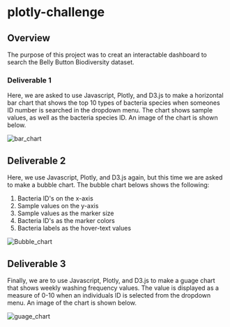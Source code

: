 # plotly-challenge
## Overview
The purpose of this project was to creat an interactable dashboard to search the Belly Button Biodiversity dataset. 

### Deliverable 1
Here, we are asked to use Javascript, Plotly, and D3.js to make a horizontal bar chart that shows the top 10 types of bacteria species when someones ID number is searched in the dropdown menu. The chart shows sample values, as well as the bacteria species ID. An image of the chart is shown below. 

![bar_chart](https://user-images.githubusercontent.com/80054925/120932347-fdd8e980-c6ba-11eb-87d7-c1d08bde1236.png)

## Deliverable 2
Here, we use Javascript, Plotly, and D3.js again, but this time we are asked to make a bubble chart. The bubble chart belows shows the following:
  1. Bacteria ID's on the x-axis
  2. Sample values on the y-axis
  3. Sample values as the marker size
  4. Bacteria ID's as the marker colors
  5. Bacteria labels as the hover-text values

![Bubble_chart](https://user-images.githubusercontent.com/80054925/120932533-dc2c3200-c6bb-11eb-9f78-6cb2f06ff690.png)

## Deliverable 3
Finally, we are to use Javascript, Plotly, and D3.js to make a guage chart that shows weekly washing frequency values. The value is displayed as a measure of 0-10 when an individuals ID is selected from the dropdown menu. An image of the chart is shown below. 

![guage_chart](https://user-images.githubusercontent.com/80054925/120932655-4513aa00-c6bc-11eb-8470-61e8ff7c99d0.png)
